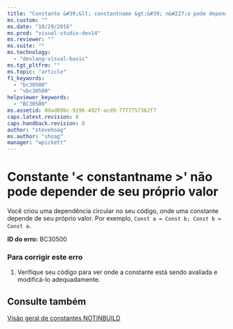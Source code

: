 ```yaml
---
title: "Constante &#39;&lt; constantname &gt;&#39; n&#227;o pode depender de seu pr&#243;prio valor | Microsoft Docs"
ms.custom: ""
ms.date: "10/29/2016"
ms.prod: "visual-studio-dev14"
ms.reviewer: ""
ms.suite: ""
ms.technology: 
  - "devlang-visual-basic"
ms.tgt_pltfrm: ""
ms.topic: "article"
f1_keywords: 
  - "bc30500"
  - "vbc30500"
helpviewer_keywords: 
  - "BC30500"
ms.assetid: 0dad89bc-9196-492f-acd9-7777757362f7
caps.latest.revision: 8
caps.handback.revision: 8
author: "stevehoag"
ms.author: "shoag"
manager: "wpickett"
---
```

# Constante &#39;&lt; constantname &gt;&#39; n&#227;o pode depender de seu pr&#243;prio valor
Você criou uma dependência circular no seu código, onde uma constante depende de seu próprio valor. Por exemplo, `Const a = Const b; Const b = Const a`.  
  
 **ID do erro:** BC30500  
  
### Para corrigir este erro  
  
1.  Verifique seu código para ver onde a constante está sendo avaliada e modificá\-lo adequadamente.  
  
## Consulte também  
 [Visão geral de constantes NOTINBUILD](http://msdn.microsoft.com/pt-br/5c7f57fb-48b2-4a2f-afee-79d8e3adf15b)